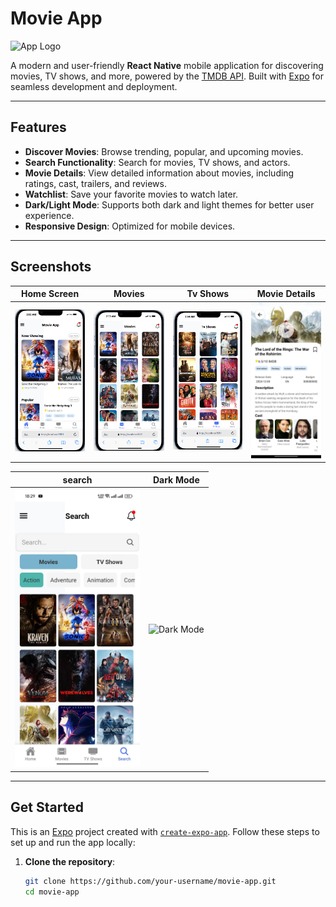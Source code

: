 # Movie App

<img src="images/logo.png" alt="App Logo" width="200" /> <!-- Add your app logo here -->

A modern and user-friendly **React Native** mobile application for discovering movies, TV shows, and more, powered by the [TMDB API](https://www.themoviedb.org/documentation/api). Built with [Expo](https://expo.dev) for seamless development and deployment.

---

## Features

- **Discover Movies**: Browse trending, popular, and upcoming movies.
- **Search Functionality**: Search for movies, TV shows, and actors.
- **Movie Details**: View detailed information about movies, including ratings, cast, trailers, and reviews.
- **Watchlist**: Save your favorite movies to watch later.
- **Dark/Light Mode**: Supports both dark and light themes for better user experience.
- **Responsive Design**: Optimized for mobile devices.

---

## Screenshots

| Home Screen | Movies | Tv Shows |Movie Details
|-------------|---------------|----------------|----------------|
| <img src="images/movie-app-screen1.png" alt="Home Screen" width="200" /> | <img src="images/movie-app-screen2.png" alt="Movies" width="200" /> | <img src="images/movie-app-screen3.png" alt="tv Shows" width="200" /> | <img src="images/movie-app-screen4.png" alt="Home Screen" width="200" /> |

| search | Dark Mode |
|-----------|-----------|
| <img src="images/movie-app-screen5.png" alt="Watchlist" width="200" /> | <img src="images/dark_mode.png" alt="Dark Mode" width="200" /> |

---

## Get Started

This is an [Expo](https://expo.dev) project created with [`create-expo-app`](https://www.npmjs.com/package/create-expo-app). Follow these steps to set up and run the app locally:

1. **Clone the repository**:
   ```bash
   git clone https://github.com/your-username/movie-app.git
   cd movie-app